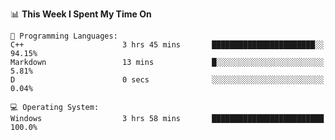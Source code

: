 
<!--START_SECTION:waka-->
📊 **This Week I Spent My Time On** 

```text
💬 Programming Languages: 
C++                      3 hrs 45 mins       ███████████████████████░░   94.15% 
Markdown                 13 mins             █░░░░░░░░░░░░░░░░░░░░░░░░   5.81% 
D                        0 secs              ░░░░░░░░░░░░░░░░░░░░░░░░░   0.04%

💻 Operating System: 
Windows                  3 hrs 58 mins       █████████████████████████   100.0%

```


<!--END_SECTION:waka-->
